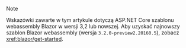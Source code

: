 > [!NOTE]
> Wskazówki zawarte w tym artykule dotyczą ASP.NET Core szablonu webassembly Blazor w wersji 3,2 lub nowszej. Aby uzyskać najnowszy szablon Blazor webassembly (wersja `3.2.0-preview2.20160.5`), zobacz <xref:blazor/get-started>.
